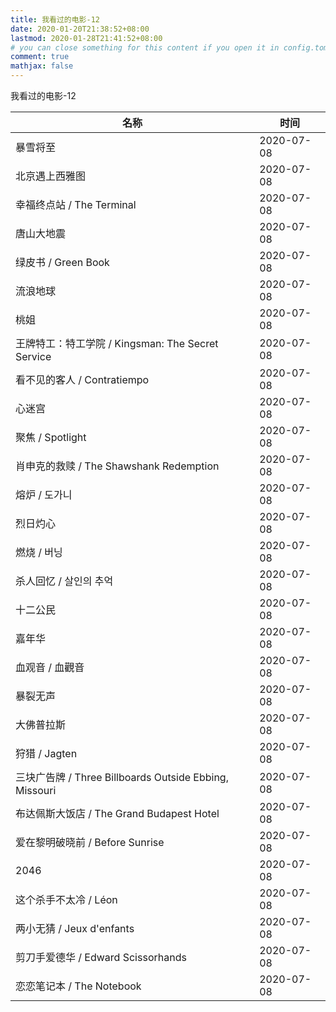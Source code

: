 ```yaml
---
title: 我看过的电影-12
date: 2020-01-20T21:38:52+08:00
lastmod: 2020-01-28T21:41:52+08:00
# you can close something for this content if you open it in config.toml.
comment: true
mathjax: false
---
```


我看过的电影-12


| 名称                                                   | 时间       |
| ------------------------------------------------------ | ---------- |
| 暴雪将至                                               | 2020-07-08 |
| 北京遇上西雅图                                         | 2020-07-08 |
| 幸福终点站 / The Terminal                              | 2020-07-08 |
| 唐山大地震                                             | 2020-07-08 |
| 绿皮书 / Green Book                                    | 2020-07-08 |
| 流浪地球                                               | 2020-07-08 |
| 桃姐                                                   | 2020-07-08 |
| 王牌特工：特工学院 / Kingsman: The Secret Service      | 2020-07-08 |
| 看不见的客人 / Contratiempo                            | 2020-07-08 |
| 心迷宫                                                 | 2020-07-08 |
| 聚焦 / Spotlight                                       | 2020-07-08 |
| 肖申克的救赎 / The Shawshank Redemption                | 2020-07-08 |
| 熔炉 / 도가니                                          | 2020-07-08 |
| 烈日灼心                                               | 2020-07-08 |
| 燃烧 / 버닝                                            | 2020-07-08 |
| 杀人回忆 / 살인의 추억                                 | 2020-07-08 |
| 十二公民                                               | 2020-07-08 |
| 嘉年华                                                 | 2020-07-08 |
| 血观音 / 血觀音                                        | 2020-07-08 |
| 暴裂无声                                               | 2020-07-08 |
| 大佛普拉斯                                             | 2020-07-08 |
| 狩猎 / Jagten                                          | 2020-07-08 |
| 三块广告牌 / Three Billboards Outside Ebbing, Missouri | 2020-07-08 |
| 布达佩斯大饭店 / The Grand Budapest Hotel              | 2020-07-08 |
| 爱在黎明破晓前 / Before Sunrise                        | 2020-07-08 |
| 2046                                                   | 2020-07-08 |
| 这个杀手不太冷 / Léon                                  | 2020-07-08 |
| 两小无猜 / Jeux d'enfants                              | 2020-07-08 |
| 剪刀手爱德华 / Edward Scissorhands                     | 2020-07-08 |
| 恋恋笔记本 / The Notebook                              | 2020-07-08 |